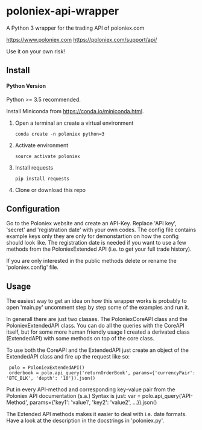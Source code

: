 # poloniex-api-wrapper
A Python 3 wrapper for the trading API of poloniex.com 

https://www.poloniex.com
https://poloniex.com/support/api/

Use it on your own risk!

## Install

#### Python Version
Python >= 3.5 recommended.

Install Miniconda from https://conda.io/miniconda.html.
1. Open a terminal an create a virtual environment
  
       conda create -n poloniex python=3
2. Activate environment

       source activate poloniex
3. Install requests

       pip install requests
4. Clone or download this repo

## Configuration 

Go to the Poloniex website and create an API-Key.
Replace 'API key', 'secret' and 'registration date' with your own codes. The config file contains example keys only they are only for demonstartion on how the config should look like. The registration date is needed if you want to use a few methods from the PoloniexExtended API (i.e. to get your full trade history).

If you are only interested in the public methods delete or rename the 'poloniex.config' file.

## Usage

The easiest way to get an idea on how this wrapper works is probably to open 'main.py' uncomment step by step some of the examples and run it.

In generall there are just two classes. The PoloniexCoreAPI class and the PoloniexExtendedAPI class. You can do all the queries with the CoreAPI itself, but for some more human friendly usage I created a derivated class (ExtendedAPI) with some methods on top of the core class. 

To use both the CoreAPI and the ExtendedAPI just create an object of the ExtendedAPI class and fire up the request like so:

     polo = PoloniexExtendedAPI()
     orderbook = polo.api_query('returnOrderBook', params={'currencyPair': 'BTC_BLK', 'depth': '10'}).json()

Put in every API-method and corresponding key-value pair from the Poloniex API documentation (s.a.) 
Syntax is just: var = polo.api_query('API-Method', params={'key1': 'value1', 'key2': 'value2', ...}).json()

The Extended API methods makes it easier to deal with i.e. date formats. Have a look at the description in the docstrings in 'poloniex.py'.
        

  
